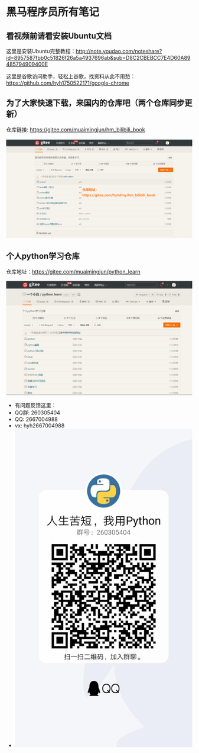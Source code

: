 # 黑马程序员所有笔记

## 看视频前请看安装Ubuntu文档

这里是安装Ubuntu完整教程：http://note.youdao.com/noteshare?id=8957587fbb0c51826f26a5a4937696ab&sub=D8C2CBEBCC7E4D60A89485794909400E

这里是谷歌访问助手，轻松上谷歌，找资料从此不用愁：https://github.com/hyh1750522171/google-chrome

## 为了大家快速下载，来国内的仓库吧（两个仓库同步更新）

仓库链接: https://gitee.com/muaimingjun/hm_bilibili_book

![gitee仓库](图片/gitee页面.png)

## 个人python学习仓库

仓库地址：https://gitee.com/muaimingjun/python_learn

![](图片/个人python库.png)

* 有问题反馈这里：
* QQ群: 260305404
* QQ: 2667004988
* vx: hyh2667004988
* ![qq群](./图片/pythonQQ群.jpg)